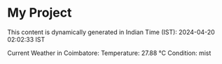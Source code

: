 # My Project

This content is dynamically generated in Indian Time (IST): 2024-04-20 02:02:33 IST


Current Weather in Coimbatore:
Temperature: 27.88 °C
Condition: mist
